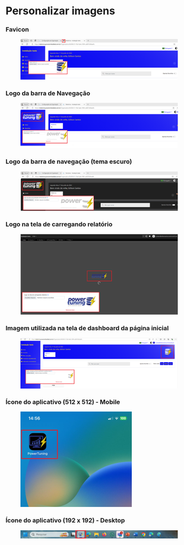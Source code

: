 # Personalizar imagens

### Favicon

<figure><img src="../../../.gitbook/assets/Favcon-5.png" alt=""><figcaption></figcaption></figure>

### Logo da barra de Navegação

<figure><img src="../../../.gitbook/assets/logo1.png" alt=""><figcaption></figcaption></figure>



### Logo da barra de navegação (tema escuro)

<figure><img src="../../../.gitbook/assets/logo-dark-mode-e1718753719625.png" alt=""><figcaption></figcaption></figure>



### Logo na tela de carregando relatório

<figure><img src="../../../.gitbook/assets/loading.png" alt=""><figcaption></figcaption></figure>



### Imagem utilizada na tela de dashboard da página inicial

<figure><img src="../../../.gitbook/assets/logo-dashboard.png" alt=""><figcaption></figcaption></figure>



### Ícone do aplicativo (512 x 512) - Mobile

<div align="left">

<figure><img src="../../../.gitbook/assets/icone-mobile-300x257.png" alt=""><figcaption></figcaption></figure>

</div>



### Ícone do aplicativo (192 x 192) - Desktop

<figure><img src="../../../.gitbook/assets/icone-desktop.png" alt=""><figcaption></figcaption></figure>
